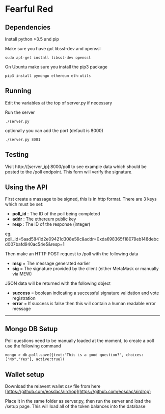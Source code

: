 # Fearful Red

## Dependencies

Install python >3.5 and pip

Make sure you have got libssl-dev and openssl

    sudo apt-get install libssl-dev openssl

On Ubuntu make sure you install the pip3 package

    pip3 install pymongo ethereum eth-utils

## Running

Edit the variables at the top of server.py if necessary

Run the server

    ./server.py

optionally you can add the port (default is 8000)

    ./server.py 8001

## Testing

Visit http://[server_ip]:8000/poll to see example data which should be posted to the /poll endpoint.  This form will verify the signature.

## Using the API

First create a massage to be signed, this is in http format.  There are 3 keys which must be set:

* **poll_id** : The ID of the poll being completed
* **addr** : The ethereum public key
* **resp** : The ID of the response (integer)

eg.
poll_id=5aad5841d2e09421d308e59c&addr=0xda698365f18079eb148debcd007bafd940ac54e5&resp=1

Then make an HTTP POST request to /poll with the following data

* **msg** = The message generated earlier
* **sig** = The signature provided by the client (either MetaMask or manually via MEW)

JSON data will be returned with the following object

* **success** = boolean indicating a successful signature validation and vote registration
* **error** = If success is false then this will contain a human readable error message

---

## Mongo DB Setup

Poll questions need to be manually loaded at the moment, to create a poll use the following command

    mongo > db.poll.save({text:"This is a good question?", choices:["No","Yes"], active:true})

## Wallet setup

Download the relavent wallet csv file from here [https://github.com/eosdac/airdrop](https://github.com/eosdac/airdrop)

Place it in the same folder as server.py, then run the server and load the /setup page.  This will load all of the token balances into the database
